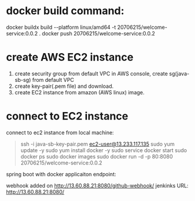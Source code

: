 docker build command:
============================================
docker buildx build --platform linux/amd64 -t 20706215/welcome-service:0.0.2 .
docker push 20706215/welcome-service:0.0.2

create AWS EC2 instance
=================================
1. create security group from default VPC
 in AWS console, create sg(java-sb-sg) from default VPC
2. create key-pair(.pem file) and download.
3. create EC2 instance from amazon (AWS linux) image.


connect to EC2 instance
===============================
connect to ec2 instance from local machine:
> ssh -i java-sb-key-pair.pem ec2-user@13.233.117.135
> sudo yum update -y
> sudo yum install docker -y
> sudo service docker start
> sudo docker ps
> sudo docker images
> sudo docker run -d -p 80:8080 20706215/welcome-service:0.0.2




spring boot with docker applicaiton 
endpoint: 

webhook added on http://13.60.88.21:8080/github-webhook/
jenkinks URL: http://13.60.88.21:8080/

